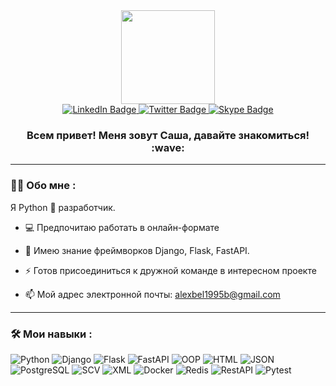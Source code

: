 <div id="header" align="center">
  <img src="https://media.giphy.com/media/KAq5w47R9rmTuvWOWa/giphy.gif" width="150"/>
</div>
<div id="badges" align="center">
    <a href="https://www.linkedin.com/in/aleksandr-belyaev-b1a86a242/">
    <img src="https://img.shields.io/badge/LinkedIn-darkblue?style=for-the-badge&logo=linkedin&logoColor=white" alt="LinkedIn Badge"/>
  </a>
  <a href="https://t.me/Aliaksandr_Belyaev">
    <img src="https://img.shields.io/badge/Telegram-blue?style=for-the-badge&logo=telegram&logoColor=white" alt="Twitter Badge"/>
  </a>
  <a href="https://join.skype.com/invite/Avx01pLLOlo8">
    <img src="https://img.shields.io/badge/Skype-lightblue?style=for-the-badge&logo=skype&logoColor=white" alt="Skype Badge"/>
  </a>
</div>

<div id="badges" align="center">
<img src="https://komarev.com/ghpvc/?username=Volotova&style=flat-square&color=brightgreen" alt=""/>
<h3>
  Всем привет! Меня зовут Саша, давайте знакомиться! :wave:
</h3>
</div>

---

### :man_technologist: Обо мне :

Я Python :snake: разработчик.
- :computer: Предпочитаю работать в онлайн-формате

- :dart: Имею знание фреймворков Django, Flask, FastAPI.

- :zap: Готов присоединиться к дружной команде в интересном проекте

- :mailbox: Мой адрес электронной почты: alexbel1995b@gmail.com

---

### :hammer_and_wrench: Мои навыки :
![Python](https://img.shields.io/badge/Python-blue?style=for-the-badge&logo=python&logoColor=yellow)
![Django](https://img.shields.io/badge/Django-darkgreen?style=for-the-badge&logo=django&logoColor=white)
![Flask](https://img.shields.io/badge/Flask-orange?style=for-the-badge&logo=Flask&logoColor=black)
![FastAPI](https://img.shields.io/badge/FastAPI-lightgreen?style=for-the-badge&logo=FastAPI&logoColor=white)
![OOP](https://img.shields.io/badge/OOP-%23593d88.svg?style=for-the-badge&logo=Object-orientedprogramming&logoColor=white)
![HTML](https://img.shields.io/badge/HTML-red?style=for-the-badge&logo=html&logoColor=white)
![JSON](https://img.shields.io/badge/Json-black?style=for-the-badge&logo=json&logoColor=whight)
![PostgreSQL](https://img.shields.io/badge/PostgreSQL-darkblue?style=for-the-badge&logo=postgresql&logoColor=white)
![SCV](https://img.shields.io/badge/SCV-lightgreen?style=for-the-badge&logo=scv&logoColor=green)
![XML](https://img.shields.io/badge/XML-orange?style=for-the-badge&logo=xml&logoColor=white)
![Docker](https://img.shields.io/badge/Docker-316192?style=for-the-badge&logo=docker&logoColor=white)
![Redis](https://img.shields.io/badge/Redis-%23CC0000.svg?style=for-the-badge&logo=redis&logoColor=white)
![RestAPI](https://img.shields.io/badge/RestAPI-%23646CFF.svg?style=for-the-badge&logo=restapi&logoColor=white)
![Pytest](https://img.shields.io/badge/pytest-%2300AFF0.svg?style=for-the-badge&logo=pytest&logoColor=white)

